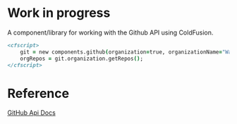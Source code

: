# Work in progress

A component/library for working with the Github API using ColdFusion. 

```coldFusion
<cfscript>
    git = new components.github(organization=true, organizationName="Wanka Chocolates LLC");
    orgRepos = git.organization.getRepos();
</cfscript>
```

# Reference

[GitHub Api Docs](https://docs.github.com/en/rest/reference)

